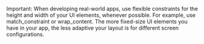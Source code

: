 Important: When developing real-world apps, use flexible constraints for the height and width of your UI elements, whenever possible. For example, use match_constraint or wrap_content. The more fixed-size UI elements you have in your app, the less adaptive your layout is for different screen configurations.
